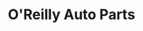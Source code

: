 ---
title: "O'Reilly Auto Parts"
url: /new-braunfels/oreilly-auto-parts-state-highway-46-south/
shop: Autoteile
---